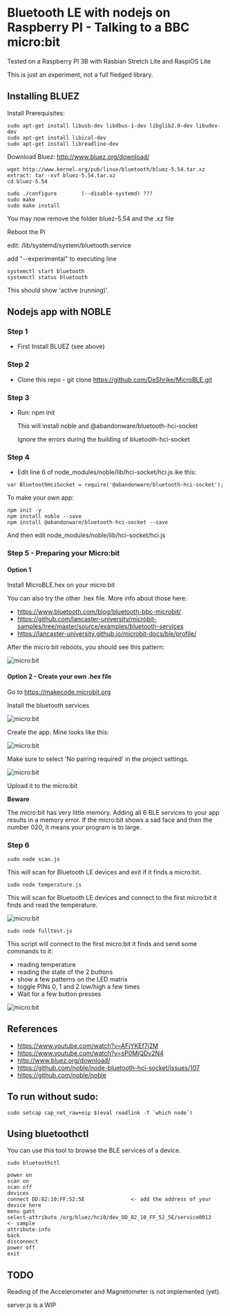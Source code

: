 # Bluetooth LE with nodejs on Raspberry PI - Talking to a BBC micro:bit

Tested on a Raspberry PI 3B with Rasbian Stretch Lite and RaspiOS Lite

This is just an experiment, not a full fledged library.


## Installing BLUEZ

Install Prerequisites:

```
sudo apt-get install libusb-dev libdbus-1-dev libglib2.0-dev libudev-dev
sudo apt-get install libical-dev
sudo apt-get install libreadline-dev
```

Download Bluez: http://www.bluez.org/download/

```
wget http://www.kernel.org/pub/linux/bluetooth/bluez-5.54.tar.xz
extract: tar -xvf bluez-5.54.tar.xz
cd bluez-5.54
```

```
sudo ./configure        (--disable-systemd) ???
sudo make
sudo make install
```

You may now remove the folder bluez-5.54 and the .xz file

Reboot the Pi


edit: /lib/systemd/system/bluetooth.service

add "--experimental" to executing line

```
systemctl start bluetooth
systemctl status bluetooth
```

This should show 'active (running)'.


## Nodejs app with NOBLE

### Step 1

- First Install BLUEZ (see above)

### Step 2

- Clone this repo - git clone https://github.com/DeShrike/MicroBLE.git

### Step 3

- Run: npm init

	This will install noble and @abandonware/bluetooth-hci-socket

	Ignore the errors during the building of bluetooth-hci-socket

### Step 4

- Edit line 6 of node_modules/noble/lib/hci-socket/hci.js ike this:

```
var BluetoothHciSocket = require('@abandonware/bluetooth-hci-socket');
```


To make your own app:

```
npm init -y
npm install noble --save
npm install @abandonware/bluetooth-hci-socket --save
```

And then edit node_modules/noble/lib/hci-socket/hci.js


### Step 5 - Preparing your Micro:bit

#### Option 1

Install MicroBLE.hex on your micro:bit

You can also try the other .hex file. More info about those here:

- https://www.bluetooth.com/blog/bluetooth-bbc-microbit/
- https://github.com/lancaster-university/microbit-samples/tree/master/source/examples/bluetooth-services
- https://lancaster-university.github.io/microbit-docs/ble/profile/

After the micro:bit reboots, you should see this pattern:

![micro:bit](resources/MicroBLE2.png)

#### Option 2 - Create your own .hex file

Go to https://makecode.microbit.org

Install the bluetooth services

![micro:bit](resources/MicroBLE0.png)

Create the app. Mine looks like this:

![micro:bit](resources/MicroBLE1.png)

Make sure to select 'No pairing required' in the project settings.

![micro:bit](resources/MicroBLE3.png)

Upload it to the micro:bit

**Beware**

The micro:bit has very little memory. Adding all 6 BLE services to your app results in a memory error. 
If the micro:bit shows a sad face and then the number 020, it means your program is to large.

### Step 6

```
sudo node scan.js
```

This will scan for Bluetooth LE devices and exit if it finds a micro:bit.

```
sudo node temperature.js
```

This will scan for Bluetooth LE devices and connect to the first micro:bit it finds and read the temperature.

![micro:bit](resources/MicroBLE_temperature.png)

```
sudo node fulltest.js
```

This script will connect to the first micro:bit it finds and send some commands to it:
- reading temperature
- reading the state of the 2 buttons
- show a few patterns on the LED matrix
- toggle PINs 0, 1 and 2 low/high a few times
- Wait for a few button presses

![micro:bit](resources/MicroBLE_photo.jpg)


## References

- https://www.youtube.com/watch?v=AFjYKEf7j2M
- https://www.youtube.com/watch?v=sP0MjQDv2N4
- http://www.bluez.org/download/
- https://github.com/noble/node-bluetooth-hci-socket/issues/107
- https://github.com/noble/noble


## To run without sudo:

```
sudo setcap cap_net_raw+eip $(eval readlink -f `which node`)
```

## Using bluetoothctl

You can use this tool to browse the BLE services of a device.

```
sudo bluetoothctl

power on
scan on
scan off
devices
connect DD:82:10:FF:52:5E               <- add the address of your device here
menu gatt
select-attribute /org/bluez/hci0/dev_DD_82_10_FF_52_5E/service0013       <- sample
attribute-info
back
disconnect
power off
exit
```

## TODO

Reading of the Accelerometer and Magnetometer is not implemented (yet).

server.js is a WIP

